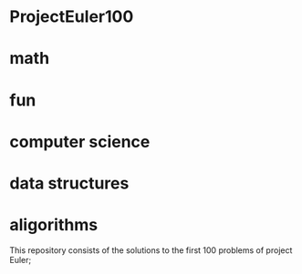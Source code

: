 # ProjectEuler100
# math
# fun
# computer science
# data structures
# aligorithms

This repository consists of the solutions to the first 100 problems of project Euler;
